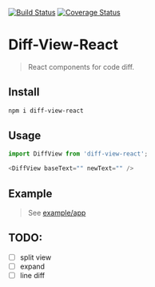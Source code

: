 [![Build Status](https://travis-ci.org/wmzy/diff-view-react.svg?branch=master)](https://travis-ci.org/wmzy/diff-view-react)
[![Coverage Status](https://coveralls.io/repos/github/wmzy/diff-view-react/badge.svg?branch=master)](https://coveralls.io/github/wmzy/diff-view-react?branch=master)
# Diff-View-React
> React components for code diff.

## Install

```bash
npm i diff-view-react
```

## Usage

```javascript
import DiffView from 'diff-view-react';

<DiffView baseText="" newText="" />
```

## Example

> See [example/app](https://github.com/wmzy/diff-view-react/tree/master/example/app)

## TODO:

- [ ] split view
- [ ] expand
- [ ] line diff